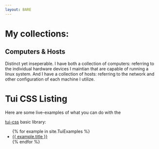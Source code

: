 ```yaml
---
layout: BARE
---
```


# My collections:

## Computers & Hosts

Distinct yet inseperable. I have both a collection of computers: referring to the individual hardware devices I maintian that are capable of running a linux system. And I have a collection of hosts: referring to the network and other configuration of each machine I utilize.

<h1>Tui CSS Listing</h1>

Here are some live-examples of what you can do with the 

<a href="/Credits/{{ site.Credits.TuiCss }}">tui-css</a> basic library:

<ul>
  {% for example in site.TuiExamples %}
    <li><a href="/TuiExamples/{{ example.route }}">{{ example.title }}</a></li>
  {% endfor %}
</ul>
